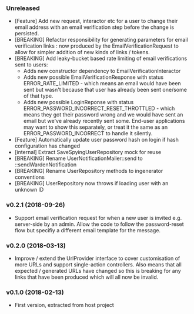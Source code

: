 ### Unreleased

* [Feature] Add new request, interactor etc for a user to change their email address with an
  email verification step before the change is persisted. 
* [BREAKING] Refactor responsibility for generating parameters for email verification links : 
  now produced by the EmailVerificationRequest to allow for simpler addition of new kinds of 
  links / tokens.
* [BREAKING] Add leaky-bucket based rate limiting of email verifications sent to users:
  * Adds new constructor dependency to EmailVerificationInteractor
  * Adds new possible EmailVerificationResponse with status ERROR_RATE_LIMITED - which means
    an email would have been sent but wasn't because that user has already been sent one/some of 
    that type.
  * Adds new possible LoginReponse with status ERROR_PASSWORD_INCORRECT_RESET_THROTTLED - which
    means they got their password wrong and we would have sent an email but we've already recently
    sent some. End-user applications may want to show this separately, or treat it the same as an
    ERROR_PASSWORD_INCORRECT to handle it silently.
* [Feature]  Automatically update user password hash on login if hash configuration has changed
* [internal] Extract SaveSpyingUserRepository mock for reuse
* [BREAKING] Rename UserNotificationMailer::send to ::sendWardenNotification
* [BREAKING] Rename UserRepository methods to ingenerator conventions
* [BREAKING] UserRepository now throws if loading user with an unknown ID

### v0.2.1 (2018-09-26)

* Support email verification request for when a new user is invited e.g. server-side by an admin. Allow the code to 
  follow the password-reset flow but specifiy a different email template for the message.

### v0.2.0 (2018-03-13)

* Improve / extend the UrlProvider interface to cover customisation of more URLs and support single-action controllers.
  Also means that all expected / generated URLs have changed so this is breaking for any links that have been produced
  which will all now be invalid.

### v0.1.0 (2018-02-13)

* First version, extracted from host project
